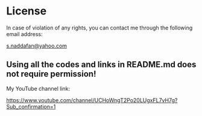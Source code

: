 # License
In case of violation of any rights, you can contact me through the following email address:

s.naddafan@yahoo.com

<h2>Using all the codes and links in README.md does not require permission!</h2>

My YouTube channel link:

https://www.youtube.com/channel/UCHoWngT2Po20LUgxFL7vH7g?Sub_confirmation=1
